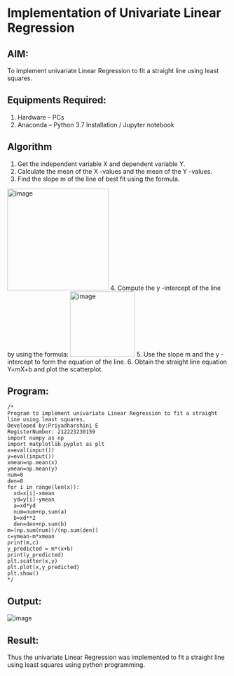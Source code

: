 # Implementation of Univariate Linear Regression
## AIM:
To implement univariate Linear Regression to fit a straight line using least squares.

## Equipments Required:
1. Hardware – PCs
2. Anaconda – Python 3.7 Installation / Jupyter notebook

## Algorithm
1. Get the independent variable X and dependent variable Y.
2. Calculate the mean of the X -values and the mean of the Y -values.
3. Find the slope m of the line of best fit using the formula. 
<img width="231" alt="image" src="https://user-images.githubusercontent.com/93026020/192078527-b3b5ee3e-992f-46c4-865b-3b7ce4ac54ad.png">
4. Compute the y -intercept of the line by using the formula:
<img width="148" alt="image" src="https://user-images.githubusercontent.com/93026020/192078545-79d70b90-7e9d-4b85-9f8b-9d7548a4c5a4.png">
5. Use the slope m and the y -intercept to form the equation of the line.
6. Obtain the straight line equation Y=mX+b and plot the scatterplot.

## Program:
```
/*
Program to implement univariate Linear Regression to fit a straight line using least squares.
Developed by:Priyadharshini E
RegisterNumber: 212223230159
import numpy as np
import matplotlib.pyplot as plt
x=eval(input())
y=eval(input())
xmean=np.mean(x)
ymean=np.mean(y)
num=0
den=0
for i in range(len(x)):
  xd=x[i]-xmean
  yd=y[i]-ymean
  a=xd*yd
  num=num+np.sum(a)
  b=xd**2
  den=den+np.sum(b)
m=(np.sum(num))/(np.sum(den))
c=ymean-m*xmean
print(m,c)
y_predicted = m*(x+b)
print(y_predicted)
plt.scatter(x,y)
plt.plot(x,y_predicted)
plt.show()
*/
```

## Output:

![image](https://github.com/user-attachments/assets/29aa595b-b9c1-47ae-9462-a8a71cf04e68)


## Result:
Thus the univariate Linear Regression was implemented to fit a straight line using least squares using python programming.
